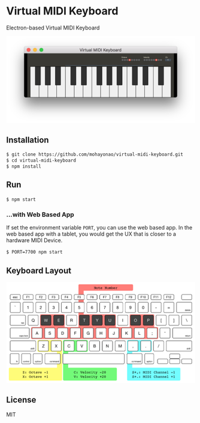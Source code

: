 # Virtual MIDI Keyboard

Electron-based Virtual MIDI Keyboard

![screen shot](./assets/screenshot.png)

## Installation

```
$ git clone https://github.com/mohayonao/virtual-midi-keyboard.git
$ cd virtual-midi-keyboard
$ npm install
```

## Run

```
$ npm start
```

### ...with Web Based App

If set the environment variable `PORT`, you can use the web based app. In the web based app with a tablet, you would get the UX that is closer to a hardware MIDI Device.

```
$ PORT=7700 npm start
```

## Keyboard Layout

![keyboard layout](./assets/key-layout.png)

## License

MIT
